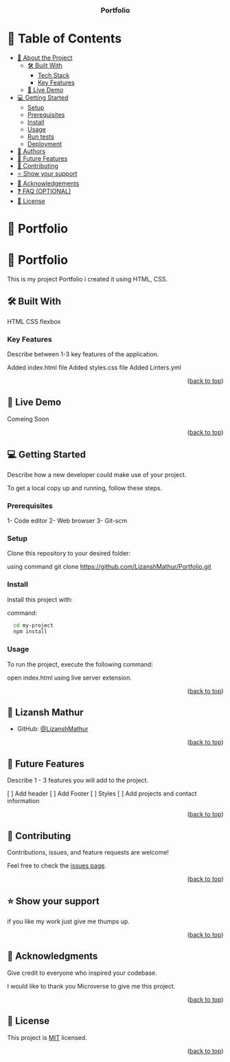 <a name="readme-top"></a>


<div align="center">

  <h3><b>Portfolio</b></h3>

</div>


# 📗 Table of Contents

- [📖 About the Project](#about-project)
  - [🛠 Built With](#built-with)
    - [Tech Stack](#tech-stack)
    - [Key Features](#key-features)
  - [🚀 Live Demo](#live-demo)
- [💻 Getting Started](#getting-started)
  - [Setup](#setup)
  - [Prerequisites](#prerequisites)
  - [Install](#install)
  - [Usage](#usage)
  - [Run tests](#run-tests)
  - [Deployment](#deployment)
- [👥 Authors](#authors)
- [🔭 Future Features](#future-features)
- [🤝 Contributing](#contributing)
- [⭐️ Show your support](#support)
- [🙏 Acknowledgements](#acknowledgements)
- [❓ FAQ (OPTIONAL)](#faq)
- [📝 License](#license)

# 📖 Portfolio <a name="Greet Microverse"></a>

# 📖 Portfolio <a name="about-project"></a>

This is my project Portfolio i created it using HTML, CSS.

## 🛠 Built With <a name="built-with"></a>

HTML
CSS
flexbox



### Key Features <a name="key-features"></a>

 Describe between 1-3 key features of the application.

Added index.html file
Added styles.css file
Added Linters.yml

<p align="right">(<a href="#readme-top">back to top</a>)</p>


## 🚀 Live Demo <a name="live-demo"></a>

 Comeing Soon

<p align="right">(<a href="#readme-top">back to top</a>)</p>



## 💻 Getting Started <a name="getting-started"></a>

 Describe how a new developer could make use of your project.

To get a local copy up and running, follow these steps.

### Prerequisites

1- Code editor
2- Web browser
3- Git-scm


### Setup

Clone this repository to your desired folder:

using command 
git clone https://github.com/LizanshMathur/Portfolio.git

### Install

Install this project with:

 command:

```sh
  cd my-project
  npm install
```


### Usage

To run the project, execute the following command:

open index.html using live server extension.


<p align="right">(<a href="#readme-top">back to top</a>)</p>


## 👥 Lizansh Mathur <a name="authors"></a>
- GitHub: [@LizanshMathur](https://github.com/LizanshMathur)

<p align="right">(<a href="#readme-top">back to top</a>)</p>



## 🔭 Future Features <a name="future-features"></a>

 Describe 1 - 3 features you will add to the project.

 [ ] Add header
 [ ] Add Footer
 [ ] Styles
 [ ] Add projects and contact information

<p align="right">(<a href="#readme-top">back to top</a>)</p>



## 🤝 Contributing <a name="contributing"></a>

Contributions, issues, and feature requests are welcome!

Feel free to check the [issues page](../../issues/).

<p align="right">(<a href="#readme-top">back to top</a>)</p>



## ⭐️ Show your support <a name="support"></a>

 if you like my work just give me thumps up.

<p align="right">(<a href="#readme-top">back to top</a>)</p>



## 🙏 Acknowledgments <a name="acknowledgements"></a>

 Give credit to everyone who inspired your codebase.

I would like to thank you Microverse to give me this project.

<p align="right">(<a href="#readme-top">back to top</a>)</p>




## 📝 License <a name="license"></a>

This project is [MIT](./MIT.md) licensed.


<p align="right">(<a href="#readme-top">back to top</a>)</p>